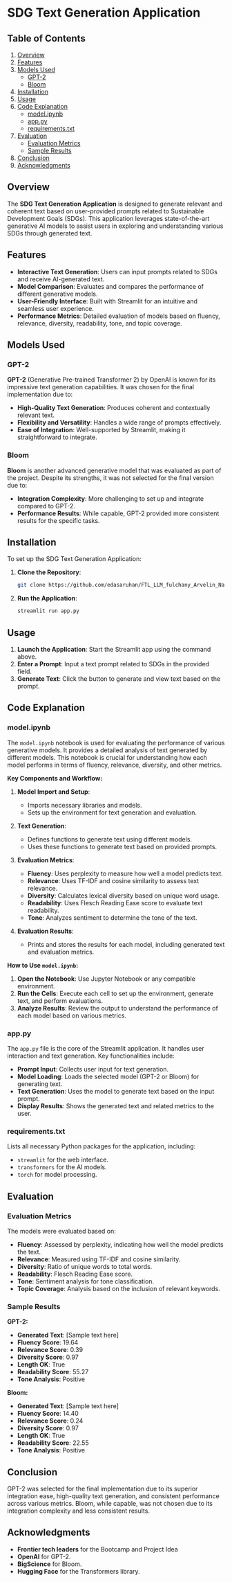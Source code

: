 # SDG Text Generation Application

## Table of Contents

1. [Overview](#overview)
2. [Features](#features)
3. [Models Used](#models-used)
   - [GPT-2](#gpt-2)
   - [Bloom](#bloom)
4. [Installation](#installation)
5. [Usage](#usage)
6. [Code Explanation](#code-explanation)
   - [model.ipynb](#modelipynb)
   - [app.py](#apppy)
   - [requirements.txt](#requirements-txt)
8. [Evaluation](#evaluation)
   - [Evaluation Metrics](#evaluation-metrics)
   - [Sample Results](#sample-results)
9. [Conclusion](#conclusion)
10. [Acknowledgments](#acknowledgments)

## Overview

The **SDG Text Generation Application** is designed to generate relevant and coherent text based on user-provided prompts related to Sustainable Development Goals (SDGs). This application leverages state-of-the-art generative AI models to assist users in exploring and understanding various SDGs through generated text.

## Features

- **Interactive Text Generation**: Users can input prompts related to SDGs and receive AI-generated text.
- **Model Comparison**: Evaluates and compares the performance of different generative models.
- **User-Friendly Interface**: Built with Streamlit for an intuitive and seamless user experience.
- **Performance Metrics**: Detailed evaluation of models based on fluency, relevance, diversity, readability, tone, and topic coverage.

## Models Used

### GPT-2

**GPT-2** (Generative Pre-trained Transformer 2) by OpenAI is known for its impressive text generation capabilities. It was chosen for the final implementation due to:

- **High-Quality Text Generation**: Produces coherent and contextually relevant text.
- **Flexibility and Versatility**: Handles a wide range of prompts effectively.
- **Ease of Integration**: Well-supported by Streamlit, making it straightforward to integrate.

### Bloom

**Bloom** is another advanced generative model that was evaluated as part of the project. Despite its strengths, it was not selected for the final version due to:

- **Integration Complexity**: More challenging to set up and integrate compared to GPT-2.
- **Performance Results**: While capable, GPT-2 provided more consistent results for the specific tasks.

## Installation

To set up the SDG Text Generation Application:

1. **Clone the Repository**:

   ```bash
   git clone https://github.com/edasaruhan/FTL_LLM_fulchany_Arvelin_Nanitelamio.git
   ```
   
2. **Run the Application**:
   ```bash
   streamlit run app.py
   ```

## Usage

1. **Launch the Application**: Start the Streamlit app using the command above.
2. **Enter a Prompt**: Input a text prompt related to SDGs in the provided field.
3. **Generate Text**: Click the button to generate and view text based on the prompt.

## Code Explanation

### model.ipynb

The `model.ipynb` notebook is used for evaluating the performance of various generative models. It provides a detailed analysis of text generated by different models. This notebook is crucial for understanding how each model performs in terms of fluency, relevance, diversity, and other metrics.

**Key Components and Workflow:**

1. **Model Import and Setup**:
   - Imports necessary libraries and models.
   - Sets up the environment for text generation and evaluation.

2. **Text Generation**:
   - Defines functions to generate text using different models.
   - Uses these functions to generate text based on provided prompts.

3. **Evaluation Metrics**:
   - **Fluency**: Uses perplexity to measure how well a model predicts text.
   - **Relevance**: Uses TF-IDF and cosine similarity to assess text relevance.
   - **Diversity**: Calculates lexical diversity based on unique word usage.
   - **Readability**: Uses Flesch Reading Ease score to evaluate text readability.
   - **Tone**: Analyzes sentiment to determine the tone of the text.

4. **Evaluation Results**:
   - Prints and stores the results for each model, including generated text and evaluation metrics.

**How to Use `model.ipynb`:**

1. **Open the Notebook**: Use Jupyter Notebook or any compatible environment.
2. **Run the Cells**: Execute each cell to set up the environment, generate text, and perform evaluations.
3. **Analyze Results**: Review the output to understand the performance of each model based on various metrics.

### app.py

The `app.py` file is the core of the Streamlit application. It handles user interaction and text generation. Key functionalities include:

- **Prompt Input**: Collects user input for text generation.
- **Model Loading**: Loads the selected model (GPT-2 or Bloom) for generating text.
- **Text Generation**: Uses the model to generate text based on the input prompt.
- **Display Results**: Shows the generated text and related metrics to the user.

### requirements.txt

Lists all necessary Python packages for the application, including:

- `streamlit` for the web interface.
- `transformers` for the AI models.
- `torch` for model processing.

## Evaluation

### Evaluation Metrics

The models were evaluated based on:

- **Fluency**: Assessed by perplexity, indicating how well the model predicts the text.
- **Relevance**: Measured using TF-IDF and cosine similarity.
- **Diversity**: Ratio of unique words to total words.
- **Readability**: Flesch Reading Ease score.
- **Tone**: Sentiment analysis for tone classification.
- **Topic Coverage**: Analysis based on the inclusion of relevant keywords.

### Sample Results

**GPT-2:**

- **Generated Text**: [Sample text here]
- **Fluency Score**: 19.64
- **Relevance Score**: 0.39
- **Diversity Score**: 0.97
- **Length OK**: True
- **Readability Score**: 55.27
- **Tone Analysis**: Positive

**Bloom:**

- **Generated Text**: [Sample text here]
- **Fluency Score**: 14.40
- **Relevance Score**: 0.24
- **Diversity Score**: 0.97
- **Length OK**: True
- **Readability Score**: 22.55
- **Tone Analysis**: Positive

## Conclusion

GPT-2 was selected for the final implementation due to its superior integration ease, high-quality text generation, and consistent performance across various metrics. Bloom, while capable, was not chosen due to its integration complexity and less consistent results.

## Acknowledgments

- **Frontier tech leaders** for the Bootcamp and Project Idea
- **OpenAI** for GPT-2.
- **BigScience** for Bloom.
- **Hugging Face** for the Transformers library.

